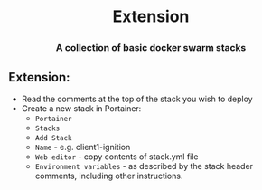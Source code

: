 
# <p align="center">Extension</p>
### <p align="center">A collection of basic docker swarm stacks</p>

## Extension:
* Read the comments at the top of the stack you wish to deploy
* Create a new stack in Portainer:
   * `Portainer`
   * `Stacks`
   * `Add Stack`
   * `Name` - e.g. client1-ignition
   * `Web editor` - copy contents of stack.yml file
   * `Environment variables` - as described by the stack header comments, including other instructions.
